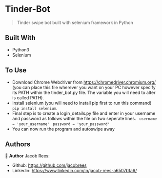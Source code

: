 # Tinder-Bot

> Tinder swipe bot built with selenium framework in Python

## Built With

- Python3
- Selenium

## To Use

* Download Chrome Webdriver from https://chromedriver.chromium.org/ (you can place this file wherever you want on your PC however specify its PATH within the tinder_bot.py file. The variable you will need to alter is called PATH).
* Install selenium (you will need to install pip first to run this command) `pip install selenium`.
* Final step is to create a login_details.py file and enter in your username and password as follows within the file on two seperate lines. 
` username = 'your_username'` 
` password = 'your_password'`
* You can now run the program and autoswipe away

## Authors

👤 **Author**
Jacob Rees:
- Github: https://github.com/jacobrees
- Linkedin: https://www.linkedin.com/in/jacob-rees-a6507b1a6/


